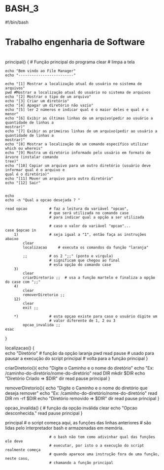 # BASH_3

#!/bin/bash
#

# Trabalho engenharia de Software
#

principal() {           # Função principal do programa
    clear               # limpa a tela

    echo "Bem vindo ao File Manager"
    echo "-------------------------"

    echo "[1] Mostrar a localização atual do usuário no sistema de arquivos"
    pwd #Mostrar a localização atual do usuário no sistema de arquivos
    echo "[2] Mostrar o tipo de um arquivo"
    echo "[3] Criar um diretório"
    echo "[4] Apagar um diretório não vazio"
    echo "[5] ler 2 números e indicar qual é o maior deles e qual é o menor"
    echo "[6] Exibir as últimas linhas de um arquivo(pedir ao usuário a quantidade de linhas a
    mostrar)"
    echo "[7] Exibir as primeiras linhas de um arquivo(pedir ao usuário a quantidade de linhas a
    mostrar)"
    echo "[8] Mostrar a localização de um comando específico utilizar which ou whereis"
    echo "[9] Mostra um diretório informado pelo usuário em formato de árvore (instalar comando
    tree)"
    echo "[10] Copiar um arquivo para um outro diretório (usuário deve informar qual é o arquivo e
    qual é o diretório)"
    echo "[11] Mover um arquivo para outro diretório"
    echo "[12] Sair"


    echo
    echo -n "Qual a opcao desejada ? "

    read opcao          # faz a leitura da variável "opcao",
                        # que será utilizada no comando case
                        # para indicar qual a opção a ser utilizada

                        # caso o valor da variável "opcao"...
    case $opcao in
        1)              # seja igual a "1", então faça as instruções abaixo
            clear
            localizacao     # executa os comandos da função "laranja"

            ;;          # os 2 ";;" (ponto e virgula)
                        # significam que chegou ao final
                        # esta opção do comando case
        3)
            clear
            criarDiretorio ;;  # usa a função martelo e finaliza a opção do case com ";;"
        4)
            clear
            removerDiretorio ;;   
        12)
            clear
            exit ;;
         
        *)              # esta opçao existe para caso o usuário digite um
                        # valor diferente de 1, 2 ou 3
            opcao_invalida ;;
    esac
}

localizacao() {  
    echo "Diretório"          # função da opção laranja
    pwd
    read pause          # usado para pausar a execução do script
    principal           # volta para a função principal
}

criarDiretorio(){
    echo "Digite o Caminho e o nome do diretório"
    echo "Ex: /caminho-do-diretório/nome-do-diretório"
    read  DIR
    mkdir $DIR
    echo "Diretório Criado => $DIR"
    dir
    read pause
    principal 
}

removerDiretorio(){
    echo "Digite o Caminho e o nome do diretório que deseja remover"
    echo "Ex: /caminho-do-diretório/nome-do-diretório"
    read  DIR
    rm -rf $DIR
    echo "Diretório removido => $DIR"
    dir
    read pause
    principal 
}


opcao_invalida() {      # função da opção inválida
    clear
    echo "Opcao desconhecida."
    read pause
    principal
}

principal               # o script começa aqui, as funções das linhas anteriores
                        # são lidas pelo interpretador bash e armazenadas em memória.

                        # o bash não tem como adivinhar qual das funções ele deve
                        # executar, por isto o a execução do script realmente começa
                        # quando aparece uma instrução fora de uma função, neste caso,
                        # chamando a função principal
